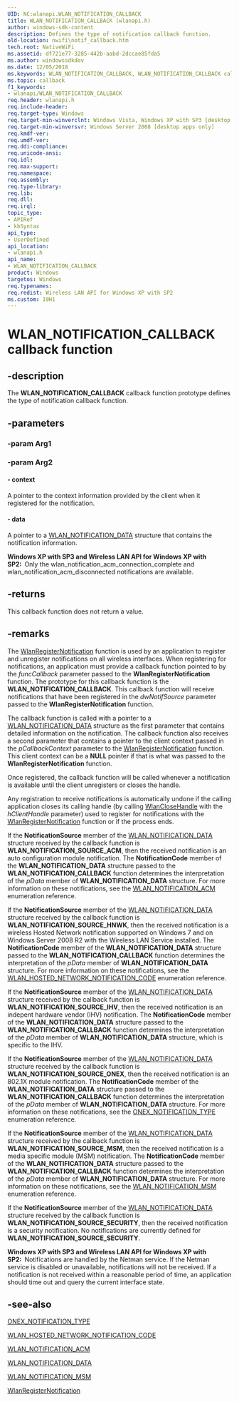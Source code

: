 ```yaml
---
UID: NC:wlanapi.WLAN_NOTIFICATION_CALLBACK
title: WLAN_NOTIFICATION_CALLBACK (wlanapi.h)
author: windows-sdk-content
description: Defines the type of notification callback function.
old-location: nwifi\notif_callback.htm
tech.root: NativeWiFi
ms.assetid: df721e77-3285-442b-aabd-2dccae85fda5
ms.author: windowssdkdev
ms.date: 12/05/2018
ms.keywords: WLAN_NOTIFICATION_CALLBACK, WLAN_NOTIFICATION_CALLBACK callback, WLAN_NOTIFICATION_CALLBACK callback function [NativeWIFI], nwifi.notif_callback, wlanapi/WLAN_NOTIFICATION_CALLBACK
ms.topic: callback
f1_keywords:
- wlanapi/WLAN_NOTIFICATION_CALLBACK
req.header: wlanapi.h
req.include-header: 
req.target-type: Windows
req.target-min-winverclnt: Windows Vista, Windows XP with SP3 [desktop apps only]
req.target-min-winversvr: Windows Server 2008 [desktop apps only]
req.kmdf-ver: 
req.umdf-ver: 
req.ddi-compliance: 
req.unicode-ansi: 
req.idl: 
req.max-support: 
req.namespace: 
req.assembly: 
req.type-library: 
req.lib: 
req.dll: 
req.irql: 
topic_type:
- APIRef
- kbSyntax
api_type:
- UserDefined
api_location:
- wlanapi.h
api_name:
- WLAN_NOTIFICATION_CALLBACK
product: Windows
targetos: Windows
req.typenames: 
req.redist: Wireless LAN API for Windows XP with SP2
ms.custom: 19H1
---
```


# WLAN_NOTIFICATION_CALLBACK callback function


## -description


The <b>WLAN_NOTIFICATION_CALLBACK</b> callback function prototype defines the type of notification callback function.


## -parameters




### -param Arg1


### -param Arg2








#### - context

A pointer to the context information provided by the client when it registered for the notification.


#### - data

A pointer to a <a href="https://docs.microsoft.com/previous-versions/windows/desktop/legacy/ms706902(v=vs.85)">WLAN_NOTIFICATION_DATA</a> structure that contains the notification information.

<b>Windows XP with SP3 and Wireless LAN API for Windows XP with SP2:  </b>Only the wlan_notification_acm_connection_complete and wlan_notification_acm_disconnected notifications are available.


## -returns



This callback function does not return a value.




## -remarks



The <a href="https://docs.microsoft.com/windows/desktop/api/wlanapi/nf-wlanapi-wlanregisternotification">WlanRegisterNotification</a> function is used by an application to register and unregister notifications on all wireless interfaces. When registering for notifications, an application must provide a callback function pointed to by the <i>funcCallback</i> parameter passed to the <b>WlanRegisterNotification</b> function. The prototype for this callback function is the <b>WLAN_NOTIFICATION_CALLBACK</b>. This callback function will receive notifications that have been registered in the <i>dwNotifSource</i> parameter passed to the <b>WlanRegisterNotification</b> function. 

The callback function is called with a pointer to a <a href="https://docs.microsoft.com/previous-versions/windows/desktop/legacy/ms706902(v=vs.85)">WLAN_NOTIFICATION_DATA</a> structure as the first parameter that contains detailed information on the notification. The callback function also receives a second parameter that contains a pointer to the client context passed in the <i>pCallbackContext</i> parameter to the <a href="https://docs.microsoft.com/windows/desktop/api/wlanapi/nf-wlanapi-wlanregisternotification">WlanRegisterNotification</a> function. This client context can be a <b>NULL</b> pointer if that is what was passed to the <b>WlanRegisterNotification</b> function.

Once registered, the callback function will be called whenever a notification is available until the client unregisters or closes the handle.

Any registration to receive notifications is automatically undone if the calling application closes its calling handle (by calling <a href="https://docs.microsoft.com/windows/desktop/api/wlanapi/nf-wlanapi-wlanclosehandle">WlanCloseHandle</a> with the <i>hClientHandle</i> parameter) used to register for notifications with the <a href="https://docs.microsoft.com/windows/desktop/api/wlanapi/nf-wlanapi-wlanregisternotification">WlanRegisterNotification</a> function  or if the process ends.


If the <b>NotificationSource</b> member of the  <a href="https://docs.microsoft.com/previous-versions/windows/desktop/legacy/ms706902(v=vs.85)">WLAN_NOTIFICATION_DATA</a> structure received by the callback function is <b>WLAN_NOTIFICATION_SOURCE_ACM</b>, then the received notification is an auto configuration module notification. The <b>NotificationCode</b> member of the <b>WLAN_NOTIFICATION_DATA</b> structure passed to the <b>WLAN_NOTIFICATION_CALLBACK</b> function  determines the interpretation of the <i>pData</i> member of <b>WLAN_NOTIFICATION_DATA</b> structure.  For more information on these notifications, see the <a href="https://docs.microsoft.com/windows/desktop/api/wlanapi/ne-wlanapi-_wlan_notification_acm">WLAN_NOTIFICATION_ACM</a> enumeration reference.

If the <b>NotificationSource</b> member of the  <a href="https://docs.microsoft.com/windows/win32/api/wlanapi/ne-wlanapi-wlan_hosted_network_notification_code">WLAN_NOTIFICATION_DATA</a> structure received by the callback function is <b>WLAN_NOTIFICATION_SOURCE_HNWK</b>, then the received notification is a wireless Hosted Network notification supported on Windows 7 and  on Windows Server 2008 R2 with the Wireless LAN Service installed. The <b>NotificationCode</b> member of the <b>WLAN_NOTIFICATION_DATA</b> structure passed to the <b>WLAN_NOTIFICATION_CALLBACK</b> function  determines the interpretation of the <i>pData</i> member of <b>WLAN_NOTIFICATION_DATA</b> structure. For more information on these notifications, see the <a href="https://docs.microsoft.com/windows/desktop/api/wlanapi/ne-wlanapi-_wlan_hosted_network_notification_code">WLAN_HOSTED_NETWORK_NOTIFICATION_CODE</a> enumeration reference.

If the <b>NotificationSource</b> member of the  <a href="https://docs.microsoft.com/previous-versions/windows/desktop/legacy/ms706902(v=vs.85)">WLAN_NOTIFICATION_DATA</a> structure received by the callback function is <b>WLAN_NOTIFICATION_SOURCE_IHV</b>, then the received notification is an indepent hardware vendor (IHV) notification. The <b>NotificationCode</b> member of the <b>WLAN_NOTIFICATION_DATA</b> structure passed to the <b>WLAN_NOTIFICATION_CALLBACK</b> function  determines the interpretation of the <i>pData</i> member of <b>WLAN_NOTIFICATION_DATA</b> structure, which is specific to the IHV.  

If the <b>NotificationSource</b> member of the  <a href="https://docs.microsoft.com/previous-versions/windows/desktop/legacy/ms706902(v=vs.85)">WLAN_NOTIFICATION_DATA</a> structure received by the callback function is <b>WLAN_NOTIFICATION_SOURCE_ONEX</b>, then the received notification is an 802.1X module notification. The <b>NotificationCode</b> member of the <b>WLAN_NOTIFICATION_DATA</b> structure passed to the <b>WLAN_NOTIFICATION_CALLBACK</b> function  determines the interpretation of the <i>pData</i> member of <b>WLAN_NOTIFICATION_DATA</b> structure.  For more information on these notifications, see the <a href="https://docs.microsoft.com/windows/desktop/api/dot1x/ne-dot1x-onex_notification_type">ONEX_NOTIFICATION_TYPE</a> enumeration reference.

If the <b>NotificationSource</b> member of the  <a href="https://docs.microsoft.com/previous-versions/windows/desktop/legacy/ms706902(v=vs.85)">WLAN_NOTIFICATION_DATA</a> structure received by the callback function is <b>WLAN_NOTIFICATION_SOURCE_MSM</b>, then the received notification is a media specific module (MSM) notification. The <b>NotificationCode</b> member of the <b>WLAN_NOTIFICATION_DATA</b> structure passed to the <b>WLAN_NOTIFICATION_CALLBACK</b> function  determines the interpretation of the <i>pData</i> member of <b>WLAN_NOTIFICATION_DATA</b> structure.  For more information on these notifications, see the <a href="https://docs.microsoft.com/windows/desktop/api/wlanapi/ne-wlanapi-_wlan_notification_msm">WLAN_NOTIFICATION_MSM</a> enumeration reference.

If the <b>NotificationSource</b> member of the  <a href="https://docs.microsoft.com/previous-versions/windows/desktop/legacy/ms706902(v=vs.85)">WLAN_NOTIFICATION_DATA</a> structure received by the callback function is <b>WLAN_NOTIFICATION_SOURCE_SECURITY</b>, then the received notification is a security notification. No notifications are currently defined for <b>WLAN_NOTIFICATION_SOURCE_SECURITY</b>.

<b>Windows XP with SP3 and Wireless LAN API for Windows XP with SP2:  </b>Notifications are handled by the Netman service. If the Netman service is disabled or unavailable, notifications will not be received. If a notification is not received within a reasonable period of time, an application should time out and query the current interface state.




## -see-also




<a href="https://docs.microsoft.com/windows/desktop/api/dot1x/ne-dot1x-onex_notification_type">ONEX_NOTIFICATION_TYPE</a>



<a href="https://docs.microsoft.com/windows/win32/api/wlanapi/ne-wlanapi-wlan_hosted_network_notification_code">WLAN_HOSTED_NETWORK_NOTIFICATION_CODE</a>



<a href="https://docs.microsoft.com/windows/desktop/api/wlanapi/ne-wlanapi-_wlan_notification_acm">WLAN_NOTIFICATION_ACM</a>



<a href="https://docs.microsoft.com/previous-versions/windows/desktop/legacy/ms706902(v=vs.85)">WLAN_NOTIFICATION_DATA</a>



<a href="https://docs.microsoft.com/windows/desktop/api/wlanapi/ne-wlanapi-_wlan_notification_msm">WLAN_NOTIFICATION_MSM</a>



<a href="https://docs.microsoft.com/windows/desktop/api/wlanapi/nf-wlanapi-wlanregisternotification">WlanRegisterNotification</a>
 

 

